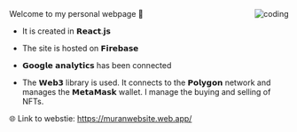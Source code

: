 <img align="right" alt="coding" src="https://mirs3cdncf.behance.net/project_modules/1400/b06be671067323.5bb878ba1df6a.gif">
Welcome to my personal webpage 🙂


- It is created in 𝗥𝗲𝗮𝗰𝘁.𝗷𝘀
  
- The site is hosted on 𝗙𝗶𝗿𝗲𝗯𝗮𝘀𝗲
  
- 𝗚𝗼𝗼𝗴𝗹𝗲 𝗮𝗻𝗮𝗹𝘆𝘁𝗶𝗰𝘀 has been connected
  
- The 𝗪𝗲𝗯𝟯 library is used. It connects to the 𝗣𝗼𝗹𝘆𝗴𝗼𝗻 network and manages the 𝗠𝗲𝘁𝗮𝗠𝗮𝘀𝗸 wallet. I manage the buying and selling of NFTs.

🌐 Link to webstie: https://muranwebsite.web.app/

